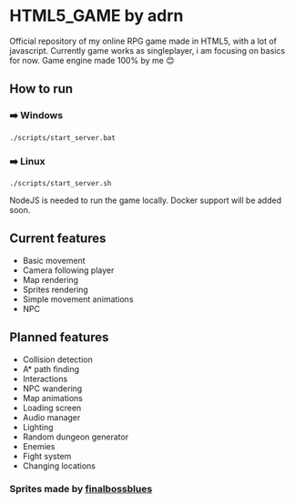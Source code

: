 # HTML5_GAME by adrn
Official repository of my online RPG game made in HTML5, with a lot of javascript.
Currently game works as singleplayer, i am focusing on basics for now.
Game engine made 100% by me :blush:

## How to run
### :arrow_right: Windows
`./scripts/start_server.bat`

### :arrow_right: Linux
`./scripts/start_server.sh`

NodeJS is needed to run the game locally. Docker support will be added soon.

## Current features

- Basic movement
- Camera following player
- Map rendering
- Sprites rendering
- Simple movement animations
- NPC

## Planned features

- Collision detection
- A* path finding
- Interactions
- NPC wandering
- Map animations
- Loading screen
- Audio manager
- Lighting
- Random dungeon generator
- Enemies
- Fight system
- Changing locations

### Sprites made by [finalbossblues](https://finalbossblues.com/)
